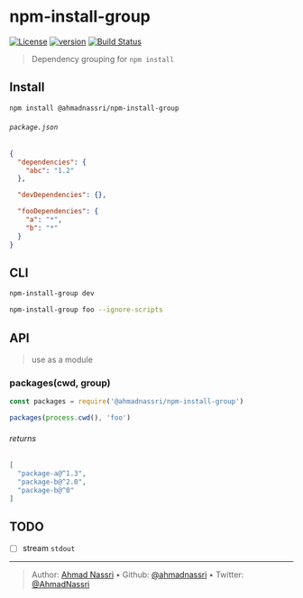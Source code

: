 # npm-install-group

[![License][license-image]][license-url] [![version][npm-image]][npm-url] [![Build Status][circle-image]][circle-url]

> Dependency grouping for `npm install`

## Install

```bash
npm install @ahmadnassri/npm-install-group
```

###### `package.json`

```json
{
  "dependencies": {
    "abc": "1.2"
  },

  "devDependencies": {},

  "fooDependencies": {
    "a": "*",
    "b": "*"
  }
}
```

## CLI 

```bash
npm-install-group dev

npm-install-group foo --ignore-scripts 
```

## API

> use as a module

### packages(cwd, group)

```js
const packages = require('@ahmadnassri/npm-install-group')

packages(process.cwd(), 'foo')
```

###### returns

```json
[
  "package-a@^1.3",
  "package-b@^2.0",
  "package-b@^0"
]
```

## TODO

- [ ] stream `stdout`

---
> Author: [Ahmad Nassri](https://www.ahmadnassri.com/) &bull; 
> Github: [@ahmadnassri](https://github.com/ahmadnassri) &bull; 
> Twitter: [@AhmadNassri](https://twitter.com/AhmadNassri)

[license-url]: LICENSE
[license-image]: https://img.shields.io/github/license/ahmadnassri/node-npm-install-group.svg?style=for-the-badge&logo=circleci

[circle-url]: https://circleci.com/gh/ahmadnassri/workflows/node-npm-install-group
[circle-image]: https://img.shields.io/circleci/project/github/ahmadnassri/node-npm-install-group/master.svg?style=for-the-badge&logo=circleci

[npm-url]: https://www.npmjs.com/package/@ahmadnassri/npm-install-group
[npm-image]: https://img.shields.io/npm/v/@ahmadnassri/npm-install-group.svg?style=for-the-badge&logo=npm
